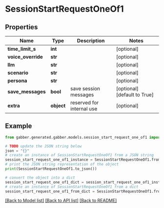 # SessionStartRequestOneOf1


## Properties

Name | Type | Description | Notes
------------ | ------------- | ------------- | -------------
**time_limit_s** | **int** |  | [optional] 
**voice_override** | **str** |  | [optional] 
**llm** | **str** |  | [optional] 
**scenario** | **str** |  | [optional] 
**persona** | **str** |  | [optional] 
**save_messages** | **bool** | save session messages | [optional] [default to True]
**extra** | **object** | reserved for internal use | [optional] 

## Example

```python
from gabber.generated.gabber.models.session_start_request_one_of1 import SessionStartRequestOneOf1

# TODO update the JSON string below
json = "{}"
# create an instance of SessionStartRequestOneOf1 from a JSON string
session_start_request_one_of1_instance = SessionStartRequestOneOf1.from_json(json)
# print the JSON string representation of the object
print(SessionStartRequestOneOf1.to_json())

# convert the object into a dict
session_start_request_one_of1_dict = session_start_request_one_of1_instance.to_dict()
# create an instance of SessionStartRequestOneOf1 from a dict
session_start_request_one_of1_from_dict = SessionStartRequestOneOf1.from_dict(session_start_request_one_of1_dict)
```
[[Back to Model list]](../README.md#documentation-for-models) [[Back to API list]](../README.md#documentation-for-api-endpoints) [[Back to README]](../README.md)


